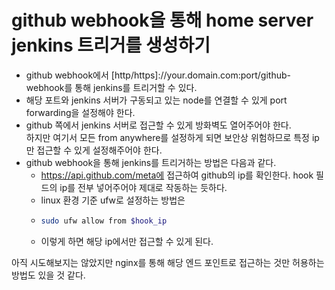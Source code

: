 # github webhook을 통해 home server jenkins 트리거를 생성하기

- github webhook에서 \[http/https\]://your.domain.com:port/github-webhook를 통해 jenkins를 트리거할 수 있다.
- 해당 포트와 jenkins 서버가 구동되고 있는 node를 연결할 수 있게 port forwarding을 설정해야 한다.
- github 쪽에서 jenkins 서버로 접근할 수 있게 방화벽도 열어주어야 한다.  
  하지만 여기서 모든 from anywhere를 설정하게 되면 보안상 위험하므로 특정 ip만 접근할 수 있게 설정해주어야 한다.
- github webhook을 통해 jenkins를 트리거하는 방법은 다음과 같다.
  - https://api.github.com/meta에 접근하여 github의 ip를 확인한다. hook 필드의 ip를 전부 넣어주어야 제대로 작동하는 듯하다.
  - linux 환경 기준 ufw로 설정하는 방법은
  - ```bash
    sudo ufw allow from $hook_ip
    ```
  - 이렇게 하면 해당 ip에서만 접근할 수 있게 된다.

아직 시도해보지는 않았지만 nginx를 통해 해당 엔드 포인트로 접근하는 것만 허용하는 방법도 있을 것 같다.
